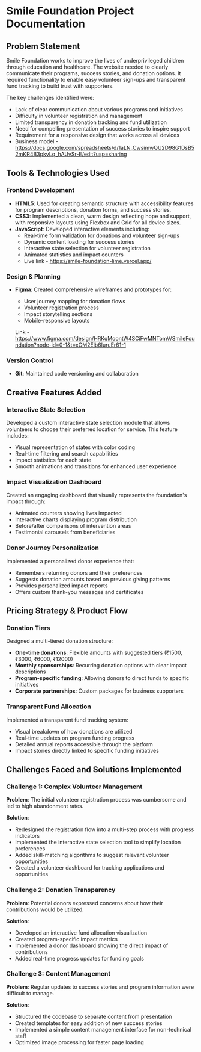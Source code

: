 # Smile Foundation Project Documentation

## Problem Statement

Smile Foundation works to improve the lives of underprivileged children through education and healthcare. The website needed to clearly communicate their programs, success stories, and donation options. It required functionality to enable easy volunteer sign-ups and transparent fund tracking to build trust with supporters.

The key challenges identified were:
- Lack of clear communication about various programs and initiatives
- Difficulty in volunteer registration and management
- Limited transparency in donation tracking and fund utilization
- Need for compelling presentation of success stories to inspire support
- Requirement for a responsive design that works across all devices
- Business model - https://docs.google.com/spreadsheets/d/1aLN_CwsimwQU2D98G1DsB52mKR4B3pkvLq_hAUvSr-E/edit?usp=sharing

## Tools & Technologies Used

### Frontend Development
- **HTML5**: Used for creating semantic structure with accessibility features for program descriptions, donation forms, and success stories.
- **CSS3**: Implemented a clean, warm design reflecting hope and support, with responsive layouts using Flexbox and Grid for all device sizes.
- **JavaScript**: Developed interactive elements including:
  - Real-time form validation for donations and volunteer sign-ups
  - Dynamic content loading for success stories
  - Interactive state selection for volunteer registration
  - Animated statistics and impact counters
  - Live link - https://smile-foundation-lime.vercel.app/

### Design & Planning
- **Figma**: Created comprehensive wireframes and prototypes for:
  - User journey mapping for donation flows
  - Volunteer registration process
  - Impact storytelling sections
  - Mobile-responsive layouts

  Link - https://www.figma.com/design/HRKqMoontW4SCiFwMNTomV/SmileFoundation?node-id=0-1&t=xGM2Elb6IuruEr61-1

### Version Control
- **Git**: Maintained code versioning and collaboration

## Creative Features Added

### Interactive State Selection
Developed a custom interactive state selection module that allows volunteers to choose their preferred location for service. This feature includes:
- Visual representation of states with color coding
- Real-time filtering and search capabilities
- Impact statistics for each state
- Smooth animations and transitions for enhanced user experience

### Impact Visualization Dashboard
Created an engaging dashboard that visually represents the foundation's impact through:
- Animated counters showing lives impacted
- Interactive charts displaying program distribution
- Before/after comparisons of intervention areas
- Testimonial carousels from beneficiaries

### Donor Journey Personalization
Implemented a personalized donor experience that:
- Remembers returning donors and their preferences
- Suggests donation amounts based on previous giving patterns
- Provides personalized impact reports
- Offers custom thank-you messages and certificates

## Pricing Strategy & Product Flow

### Donation Tiers
Designed a multi-tiered donation structure:
- **One-time donations**: Flexible amounts with suggested tiers (₹1500, ₹3000, ₹6000, ₹12000)
- **Monthly sponsorships**: Recurring donation options with clear impact descriptions
- **Program-specific funding**: Allowing donors to direct funds to specific initiatives
- **Corporate partnerships**: Custom packages for business supporters

### Transparent Fund Allocation
Implemented a transparent fund tracking system:
- Visual breakdown of how donations are utilized
- Real-time updates on program funding progress
- Detailed annual reports accessible through the platform
- Impact stories directly linked to specific funding initiatives


## Challenges Faced and Solutions Implemented

### Challenge 1: Complex Volunteer Management
**Problem**: The initial volunteer registration process was cumbersome and led to high abandonment rates.

**Solution**: 
- Redesigned the registration flow into a multi-step process with progress indicators
- Implemented the interactive state selection tool to simplify location preferences
- Added skill-matching algorithms to suggest relevant volunteer opportunities
- Created a volunteer dashboard for tracking applications and opportunities


### Challenge 2: Donation Transparency
**Problem**: Potential donors expressed concerns about how their contributions would be utilized.

**Solution**:
- Developed an interactive fund allocation visualization
- Created program-specific impact metrics
- Implemented a donor dashboard showing the direct impact of contributions
- Added real-time progress updates for funding goals

### Challenge 3: Content Management
**Problem**: Regular updates to success stories and program information were difficult to manage.

**Solution**:
- Structured the codebase to separate content from presentation
- Created templates for easy addition of new success stories
- Implemented a simple content management interface for non-technical staff
- Optimized image processing for faster page loading

